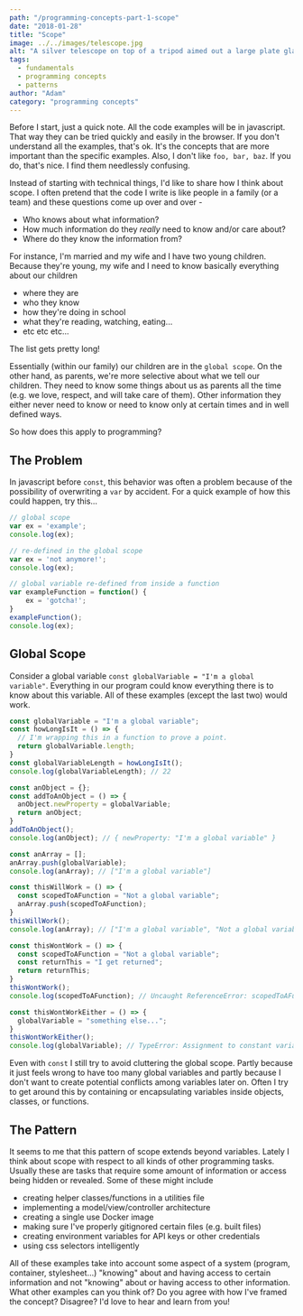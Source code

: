 ```yaml
---
path: "/programming-concepts-part-1-scope"
date: "2018-01-28"
title: "Scope"
image: ../../images/telescope.jpg
alt: "A silver telescope on top of a tripod aimed out a large plate glass window"
tags:
  - fundamentals
  - programming concepts
  - patterns
author: "Adam"
category: "programming concepts"
---
```

Before I start, just a quick note. All the code examples will be in javascript. That way they can be tried quickly and easily in the browser. If you don't understand all the examples, that's ok. It's the concepts that are more important than the specific examples. Also, I don't like `foo, bar, baz`. If you do, that's nice. I find them needlessly confusing.

Instead of starting with technical things, I'd like to share how I think about scope. I often pretend that the code I write is like people in a family (or a team) and these questions come up over and over - 

- Who knows about what information?
- How much information do they _really_ need to know and/or care about?
- Where do they know the information from?

For instance, I'm married and my wife and I have two young children. Because they're young, my wife and I need to know basically everything about our children
- where they are
- who they know
- how they're doing in school
- what they're reading, watching, eating...
- etc etc etc...

The list gets pretty long!

Essentially (within our family) our children are in the `global scope`. On the other hand, as parents, we're more selective about what we tell our children. They need to know some things about us as parents all the time (e.g. we love, respect, and will take care of them). Other information they either never need to know or need to know only at certain times and in well defined ways.

So how does this apply to programming? 

## The Problem
In javascript before `const`, this behavior was often a problem because of the possibility of overwriting a `var` by accident. For a quick example of how this could happen, try this...
```javascript
// global scope
var ex = 'example'; 
console.log(ex);

// re-defined in the global scope
var ex = 'not anymore!'; 
console.log(ex);

// global variable re-defined from inside a function
var exampleFunction = function() { 
	ex = 'gotcha!';
}
exampleFunction();
console.log(ex);
```

## Global Scope
Consider a global variable `const globalVariable = "I'm a global variable"`. Everything in our program could know everything there is to know about this variable. All of these examples (except the last two) would work.
```javascript
const globalVariable = "I'm a global variable";
const howLongIsIt = () => {
  // I'm wrapping this in a function to prove a point.
  return globalVariable.length;
}
const globalVariableLength = howLongIsIt();
console.log(globalVariableLength); // 22

const anObject = {};
const addToAnObject = () => {
  anObject.newProperty = globalVariable;
  return anObject;
}
addToAnObject();
console.log(anObject); // { newProperty: "I'm a global variable" }

const anArray = [];
anArray.push(globalVariable);
console.log(anArray); // ["I'm a global variable"]

const thisWillWork = () => {
  const scopedToAFunction = "Not a global variable";
  anArray.push(scopedToAFunction);
}
thisWillWork();
console.log(anArray); // ["I'm a global variable", "Not a global variable"]

const thisWontWork = () => {
  const scopedToAFunction = "Not a global variable";
  const returnThis = "I get returned";
  return returnThis;
}
thisWontWork();
console.log(scopedToAFunction); // Uncaught ReferenceError: scopedToAFunction is not defined

const thisWontWorkEither = () => {
  globalVariable = "something else...";
}
thisWontWorkEither();
console.log(globalVariable); // TypeError: Assignment to constant variable.
```

Even with `const` I still try to avoid cluttering the global scope. Partly because it just feels wrong to have too many global variables and partly because I don't want to create potential conflicts among variables later on. Often I try to get around this by containing or encapsulating variables inside objects, classes, or functions.

## The Pattern
It seems to me that this pattern of scope extends beyond variables. Lately I think about scope with respect to all kinds of other programming tasks. Usually these are tasks that require some amount of information or access being hidden or revealed. Some of these might include
- creating helper classes/functions in a utilities file
- implementing a model/view/controller architecture
- creating a single use Docker image
- making sure I've properly gitignored certain files (e.g. built files)
- creating environment variables for API keys or other credentials
- using css selectors intelligently

All of these examples take into account some aspect of a system (program, container, stylesheet...) "knowing" about and having access to certain information and not "knowing" about or having access to other information. What other examples can you think of? Do you agree with how I've framed the concept? Disagree? I'd love to hear and learn from you!